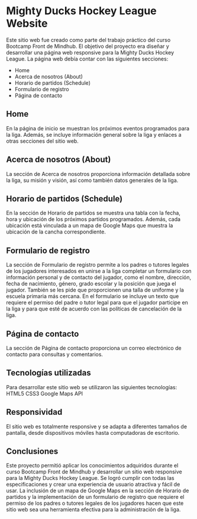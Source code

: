 # Mighty Ducks Hockey League Website
Este sitio web fue creado como parte del trabajo práctico del curso Bootcamp Front de Mindhub. El objetivo del proyecto era diseñar y desarrollar una página web responsive para la Mighty Ducks Hockey League. La página web debía contar con las siguientes secciones:

- Home
- Acerca de nosotros (About)
- Horario de partidos (Schedule)
- Formulario de registro
- Página de contacto

## Home
En la página de inicio se muestran los próximos eventos programados para la liga. Además, se incluye información general sobre la liga y enlaces a otras secciones del sitio web.

## Acerca de nosotros (About)
La sección de Acerca de nosotros proporciona información detallada sobre la liga, su misión y visión, así como también datos generales de la liga.

## Horario de partidos (Schedule)
En la sección de Horario de partidos se muestra una tabla con la fecha, hora y ubicación de los próximos partidos programados. Además, cada ubicación está vinculada a un mapa de Google Maps que muestra la ubicación de la cancha correspondiente.

## Formulario de registro
La sección de Formulario de registro permite a los padres o tutores legales de los jugadores interesados en unirse a la liga completar un formulario con información personal y de contacto del jugador, como el nombre, dirección, fecha de nacimiento, género, grado escolar y la posición que juega el jugador. También se les pide que proporcionen una talla de uniforme y la escuela primaria más cercana. En el formulario se incluye un texto que requiere el permiso del padre o tutor legal para que el jugador participe en la liga y para que esté de acuerdo con las políticas de cancelación de la liga.

## Página de contacto
La sección de Página de contacto proporciona un correo electrónico de contacto para consultas y comentarios.

## Tecnologías utilizadas
Para desarrollar este sitio web se utilizaron las siguientes tecnologías:
HTML5
CSS3
Google Maps API

## Responsividad
El sitio web es totalmente responsive y se adapta a diferentes tamaños de pantalla, desde dispositivos móviles hasta computadoras de escritorio.

## Conclusiones
Este proyecto permitió aplicar los conocimientos adquiridos durante el curso Bootcamp Front de Mindhub y desarrollar un sitio web responsive para la Mighty Ducks Hockey League. Se logró cumplir con todas las especificaciones y crear una experiencia de usuario atractiva y fácil de usar. La inclusión de un mapa de Google Maps en la sección de Horario de partidos y la implementación de un formulario de registro que requiere el permiso de los padres o tutores legales de los jugadores hacen que este sitio web sea una herramienta efectiva para la administración de la liga.

